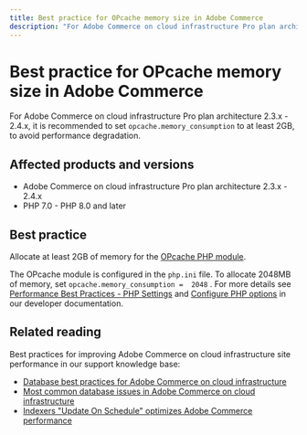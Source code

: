 ```yaml
---
title: Best practice for OPcache memory size in Adobe Commerce
description: "For Adobe Commerce on cloud infrastructure Pro plan architecture 2.3.x - 2.4.x, it is recommended to set `opcache.memory_consumption` to at least 2GB, to avoid performance degradation."
---
```


# Best practice for OPcache memory size in Adobe Commerce

For Adobe Commerce on cloud infrastructure Pro plan architecture 2.3.x - 2.4.x, it is recommended to set `opcache.memory_consumption` to at least 2GB, to avoid performance degradation.

## Affected products and versions

* Adobe Commerce on cloud infrastructure Pro plan architecture 2.3.x - 2.4.x
* PHP 7.0 - PHP 8.0 and later

## Best practice

Allocate at least 2GB of memory for the [OPcache PHP module](https://www.php.net/manual/en/book.opcache.php).

The OPcache module is configured in the `php.ini` file. To allocate 2048MB of memory, set `opcache.memory_consumption =  2048` . For more details see [Performance Best Practices - PHP Settings](https://devdocs.magento.com/guides/v2.3/performance-best-practices/software.html#php-settings) and [Configure PHP options](https://devdocs.magento.com/cloud/project/project-conf-files_magento-app.html#customize-phpini-settings) in our developer documentation.

## Related reading

Best practices for improving Adobe Commerce on cloud infrastructure site performance in our support knowledge base:

* [Database best practices for Adobe Commerce on cloud infrastructure](/help/best-practices/database/database-best-practices-for-magento-commerce-cloud.md)
* [Most common database issues in Adobe Commerce on cloud infrastructure](/help/best-practices/database/most-common-database-issues-in-magento-commerce-cloud.md)
* [Indexers "Update On Schedule" optimizes Adobe Commerce performance](/help/best-practices/performance/indexers-update-on-schedule-optimizes-magento-performance.md)
